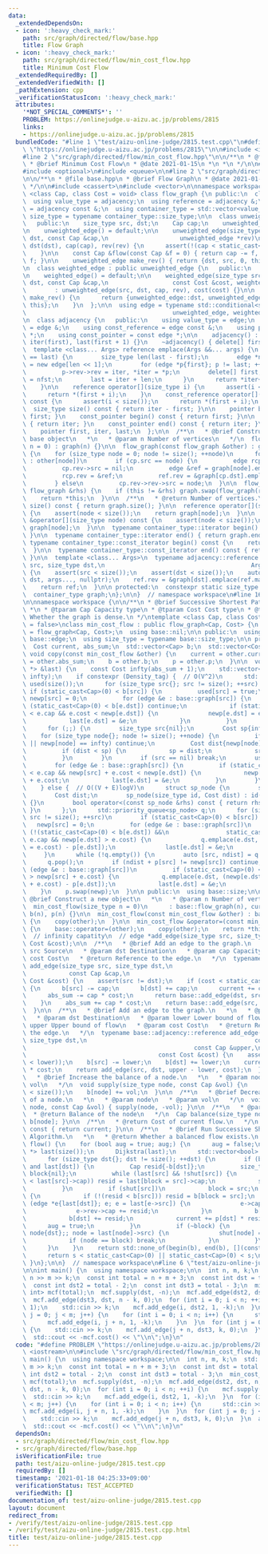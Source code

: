 ```yaml
---
data:
  _extendedDependsOn:
  - icon: ':heavy_check_mark:'
    path: src/graph/directed/flow/base.hpp
    title: Flow Graph
  - icon: ':heavy_check_mark:'
    path: src/graph/directed/flow/min_cost_flow.hpp
    title: Minimum Cost Flow
  _extendedRequiredBy: []
  _extendedVerifiedWith: []
  _pathExtension: cpp
  _verificationStatusIcon: ':heavy_check_mark:'
  attributes:
    '*NOT_SPECIAL_COMMENTS*': ''
    PROBLEM: https://onlinejudge.u-aizu.ac.jp/problems/2815
    links:
    - https://onlinejudge.u-aizu.ac.jp/problems/2815
  bundledCode: "#line 1 \"test/aizu-online-judge/2815.test.cpp\"\n#define PROBLEM\
    \ \"https://onlinejudge.u-aizu.ac.jp/problems/2815\"\n\n#include <iostream>\n\n\
    #line 2 \"src/graph/directed/flow/min_cost_flow.hpp\"\n\n/**\n * @file min_cost_flow.hpp\n\
    \ * @brief Minimum Cost Flow\n * @date 2021-01-15\n *\n *\n */\n\n#include <algorithm>\n\
    #include <optional>\n#include <queue>\n\n#line 2 \"src/graph/directed/flow/base.hpp\"\
    \n\n/**\n * @file base.hpp\n * @brief Flow Graph\n * @date 2021-01-15\n *\n *\n\
    \ */\n\n#include <cassert>\n#include <vector>\n\nnamespace workspace {\n\ntemplate\
    \ <class Cap, class Cost = void> class flow_graph {\n public:\n  class adjacency;\n\
    \  using value_type = adjacency;\n  using reference = adjacency &;\n  using const_reference\
    \ = adjacency const &;\n  using container_type = std::vector<value_type>;\n  using\
    \ size_type = typename container_type::size_type;\n\n  class unweighted_edge {\n\
    \   public:\n    size_type src, dst;\n    Cap cap;\n    unweighted_edge *rev;\n\
    \n    unweighted_edge() = default;\n\n    unweighted_edge(size_type src, size_type\
    \ dst, const Cap &cap,\n                    unweighted_edge *rev)\n        : src(src),\
    \ dst(dst), cap(cap), rev(rev) {\n      assert(!(cap < static_cast<Cap>(0)));\n\
    \    }\n\n    const Cap &flow(const Cap &f = 0) { return cap -= f, rev->cap +=\
    \ f; }\n\n    unweighted_edge make_rev() { return {dst, src, 0, this}; }\n  };\n\
    \n  class weighted_edge : public unweighted_edge {\n   public:\n    Cost cost;\n\
    \n    weighted_edge() = default;\n\n    weighted_edge(size_type src, size_type\
    \ dst, const Cap &cap,\n                  const Cost &cost, weighted_edge *rev)\n\
    \        : unweighted_edge(src, dst, cap, rev), cost(cost) {}\n\n    weighted_edge\
    \ make_rev() {\n      return {unweighted_edge::dst, unweighted_edge::src, 0, -cost,\
    \ this};\n    }\n  };\n\n  using edge = typename std::conditional<std::is_void<Cost>::value,\n\
    \                                         unweighted_edge, weighted_edge>::type;\n\
    \n  class adjacency {\n   public:\n    using value_type = edge;\n    using reference\
    \ = edge &;\n    using const_reference = edge const &;\n    using pointer = edge\
    \ *;\n    using const_pointer = const edge *;\n\n    adjacency() : first(new edge[1]),\
    \ iter(first), last(first + 1) {}\n    ~adjacency() { delete[] first; }\n\n  \
    \  template <class... Args> reference emplace(Args &&... args) {\n      if (iter\
    \ == last) {\n        size_type len(last - first);\n        edge *nfst = iter\
    \ = new edge[len << 1];\n        for (edge *p{first}; p != last; ++p, ++iter)\n\
    \          p->rev->rev = iter, *iter = *p;\n        delete[] first;\n        first\
    \ = nfst;\n        last = iter + len;\n      }\n      return *iter++ = edge(args...);\n\
    \    }\n\n    reference operator[](size_type i) {\n      assert(i < size());\n\
    \      return *(first + i);\n    }\n    const_reference operator[](size_type i)\
    \ const {\n      assert(i < size());\n      return *(first + i);\n    }\n\n  \
    \  size_type size() const { return iter - first; }\n\n    pointer begin() { return\
    \ first; }\n    const_pointer begin() const { return first; }\n\n    pointer end()\
    \ { return iter; }\n    const_pointer end() const { return iter; }\n\n   protected:\n\
    \    pointer first, iter, last;\n  };\n\n  /**\n   * @brief Construct a new flow\
    \ base object\n   *\n   * @param n Number of vertices\n   */\n  flow_graph(size_type\
    \ n = 0) : graph(n) {}\n\n  flow_graph(const flow_graph &other) : graph(other.size())\
    \ {\n    for (size_type node = 0; node != size(); ++node)\n      for (edge cp\
    \ : other[node])\n        if (cp.src == node) {\n          edge rcp = *cp.rev;\n\
    \          cp.rev->src = nil;\n          edge &ref = graph[node].emplace(cp);\n\
    \          rcp.rev = &ref;\n          ref.rev = &graph[cp.dst].emplace(rcp);\n\
    \        } else\n          cp.rev->rev->src = node;\n  }\n\n  flow_graph &operator=(const\
    \ flow_graph &rhs) {\n    if (this != &rhs) graph.swap(flow_graph(rhs).graph);\n\
    \    return *this;\n  }\n\n  /**\n   * @return Number of vertices.\n   */\n  size_type\
    \ size() const { return graph.size(); }\n\n  reference operator[](size_type node)\
    \ {\n    assert(node < size());\n    return graph[node];\n  }\n\n  const_reference\
    \ &operator[](size_type node) const {\n    assert(node < size());\n    return\
    \ graph[node];\n  }\n\n  typename container_type::iterator begin() { return graph.begin();\
    \ }\n\n  typename container_type::iterator end() { return graph.end(); }\n\n \
    \ typename container_type::const_iterator begin() const {\n    return graph.begin();\n\
    \  }\n\n  typename container_type::const_iterator end() const { return graph.end();\
    \ }\n\n  template <class... Args>\n  typename adjacency::reference add_edge(size_type\
    \ src, size_type dst,\n                                         Args &&... args)\
    \ {\n    assert(src < size());\n    assert(dst < size());\n    auto &ref = graph[src].emplace(src,\
    \ dst, args..., nullptr);\n    ref.rev = &graph[dst].emplace(ref.make_rev());\n\
    \    return ref;\n  }\n\n protected:\n  constexpr static size_type nil = -1;\n\
    \  container_type graph;\n};\n\n}  // namespace workspace\n#line 16 \"src/graph/directed/flow/min_cost_flow.hpp\"\
    \n\nnamespace workspace {\n\n/**\n * @brief Successive Shortest Path Algorithm.\n\
    \ *\n * @tparam Cap Capacity type\n * @tparam Cost Cost type\n * @tparam Density_tag\
    \ Whether the graph is dense.\n */\ntemplate <class Cap, class Cost, bool Density_tag\
    \ = false>\nclass min_cost_flow : public flow_graph<Cap, Cost> {\n  using base\
    \ = flow_graph<Cap, Cost>;\n  using base::nil;\n\n public:\n  using edge = typename\
    \ base::edge;\n  using size_type = typename base::size_type;\n\n protected:\n\
    \  Cost current, abs_sum;\n  std::vector<Cap> b;\n  std::vector<Cost> p;\n\n \
    \ void copy(const min_cost_flow &other) {\n    current = other.current;\n    abs_sum\
    \ = other.abs_sum;\n    b = other.b;\n    p = other.p;\n  }\n\n  void Dijkstra(std::vector<edge\
    \ *> &last) {\n    const Cost infty(abs_sum + 1);\n    std::vector<Cost> newp(size(),\
    \ infty);\n    if constexpr (Density_tag) {  // O(V^2)\n      std::vector<bool>\
    \ used(size());\n      for (size_type src{}; src != size(); ++src) {\n       \
    \ if (static_cast<Cap>(0) < b[src]) {\n          used[src] = true;\n         \
    \ newp[src] = 0;\n          for (edge &e : base::graph[src]) {\n            if\
    \ (static_cast<Cap>(0) < b[e.dst]) continue;\n            if (static_cast<Cap>(0)\
    \ < e.cap && e.cost < newp[e.dst]) {\n              newp[e.dst] = e.cost;\n  \
    \            last[e.dst] = &e;\n            }\n          }\n        }\n      }\n\
    \      for (;;) {\n        size_type src{nil};\n        Cost sp{infty};\n    \
    \    for (size_type node{}; node != size(); ++node) {\n          if (used[node]\
    \ || newp[node] == infty) continue;\n          Cost dist{newp[node] - p[node]};\n\
    \          if (dist < sp) {\n            sp = dist;\n            src = node;\n\
    \          }\n        }\n        if (src == nil) break;\n        used[src] = true;\n\
    \        for (edge &e : base::graph[src]) {\n          if (static_cast<Cap>(0)\
    \ < e.cap && newp[src] + e.cost < newp[e.dst]) {\n            newp[e.dst] = newp[src]\
    \ + e.cost;\n            last[e.dst] = &e;\n          }\n        }\n      }\n\
    \    } else {  // O((V + E)logV)\n      struct sp_node {\n        size_type id;\n\
    \        Cost dist;\n        sp_node(size_type id, Cost dist) : id(id), dist(dist)\
    \ {}\n        bool operator<(const sp_node &rhs) const { return rhs.dist < dist;\
    \ }\n      };\n      std::priority_queue<sp_node> q;\n      for (size_type src{};\
    \ src != size(); ++src)\n        if (static_cast<Cap>(0) < b[src]) {\n       \
    \   newp[src] = 0;\n          for (edge &e : base::graph[src])\n            if\
    \ (!(static_cast<Cap>(0) < b[e.dst]) &&\n                static_cast<Cap>(0) <\
    \ e.cap && newp[e.dst] > e.cost) {\n              q.emplace(e.dst, (newp[e.dst]\
    \ = e.cost) - p[e.dst]);\n              last[e.dst] = &e;\n            }\n   \
    \     }\n      while (!q.empty()) {\n        auto [src, ndist] = q.top();\n  \
    \      q.pop();\n        if (ndist + p[src] != newp[src]) continue;\n        for\
    \ (edge &e : base::graph[src])\n          if (static_cast<Cap>(0) < e.cap && newp[e.dst]\
    \ > newp[src] + e.cost) {\n            q.emplace(e.dst, (newp[e.dst] = newp[src]\
    \ + e.cost) - p[e.dst]);\n            last[e.dst] = &e;\n          }\n      }\n\
    \    }\n    p.swap(newp);\n  }\n\n public:\n  using base::size;\n\n  /**\n   *\
    \ @brief Construct a new object\n   *\n   * @param n Number of vertices.\n   */\n\
    \  min_cost_flow(size_type n = 0)\n      : base::flow_graph(n), current(0), abs_sum(0),\
    \ b(n), p(n) {}\n\n  min_cost_flow(const min_cost_flow &other) : base::flow_graph(other)\
    \ {\n    copy(other);\n  }\n\n  min_cost_flow &operator=(const min_cost_flow &other)\
    \ {\n    base::operator=(other);\n    copy(other);\n    return *this;\n  }\n\n\
    \  // infinity capatity\n  // edge *add_edge(size_type src, size_type dst, const\
    \ Cost &cost);\n\n  /**\n   * @brief Add an edge to the graph.\n   *\n   * @param\
    \ src Source\n   * @param dst Destination\n   * @param cap Capacity\n   * @param\
    \ cost Cost\n   * @return Reference to the edge.\n   */\n  typename base::adjacency::reference\
    \ add_edge(size_type src, size_type dst,\n                                   \
    \            const Cap &cap,\n                                               const\
    \ Cost &cost) {\n    assert(src != dst);\n    if (cost < static_cast<Cost>(0))\
    \ {\n      b[src] -= cap;\n      b[dst] += cap;\n      current += cap * cost;\n\
    \      abs_sum -= cap * cost;\n      return base::add_edge(dst, src, cap, -cost);\n\
    \    }\n    abs_sum += cap * cost;\n    return base::add_edge(src, dst, cap, cost);\n\
    \  }\n\n  /**\n   * @brief Add an edge to the graph.\n   *\n   * @param src Source\n\
    \   * @param dst Destination\n   * @param lower Lower bound of flow\n   * @param\
    \ upper Upper bound of flow\n   * @param cost Cost\n   * @return Reference to\
    \ the edge.\n   */\n  typename base::adjacency::reference add_edge(size_type src,\
    \ size_type dst,\n                                               const Cap &lower,\n\
    \                                               const Cap &upper,\n          \
    \                                     const Cost &cost) {\n    assert(!(upper\
    \ < lower));\n    b[src] -= lower;\n    b[dst] += lower;\n    current += lower\
    \ * cost;\n    return add_edge(src, dst, upper - lower, cost);\n  }\n\n  /**\n\
    \   * @brief Increase the balance of a node.\n   *\n   * @param node\n   * @param\
    \ vol\n   */\n  void supply(size_type node, const Cap &vol) {\n    assert(node\
    \ < size());\n    b[node] += vol;\n  }\n\n  /**\n   * @brief Decrease the balance\
    \ of a node.\n   *\n   * @param node\n   * @param vol\n   */\n  void demand(size_type\
    \ node, const Cap &vol) { supply(node, -vol); }\n\n  /**\n   * @param node\n \
    \  * @return Balance of the node\n   */\n  Cap balance(size_type node) { return\
    \ b[node]; }\n\n  /**\n   * @return Cost of current flow.\n   */\n  Cost cost()\
    \ const { return current; }\n\n  /**\n   * @brief Run Successive Shortest Path\
    \ Algorithm.\n   *\n   * @return Whether a balanced flow exists.\n   */\n  bool\
    \ flow() {\n    for (bool aug = true; aug;) {\n      aug = false;\n      std::vector<edge\
    \ *> last(size());\n      Dijkstra(last);\n      std::vector<bool> shut(size());\n\
    \      for (size_type dst{}; dst != size(); ++dst) {\n        if (b[dst] < static_cast<Cap>(0)\
    \ and last[dst]) {\n          Cap resid{-b[dst]};\n          size_type src{dst},\
    \ block{nil};\n          while (last[src] && !shut[src]) {\n            if (!(resid\
    \ < last[src]->cap)) resid = last[block = src]->cap;\n            src = last[src]->src;\n\
    \          }\n          if (shut[src])\n            block = src;\n          else\
    \ {\n            if (!(resid < b[src])) resid = b[block = src];\n            for\
    \ (edge *e{last[dst]}; e; e = last[e->src]) {\n              e->cap -= resid;\n\
    \              e->rev->cap += resid;\n            }\n            b[src] -= resid;\n\
    \            b[dst] += resid;\n            current += p[dst] * resid;\n      \
    \      aug = true;\n          }\n          if (~block) {\n            for (size_type\
    \ node{dst};; node = last[node]->src) {\n              shut[node] = true;\n  \
    \            if (node == block) break;\n            }\n          }\n        }\n\
    \      }\n    }\n    return std::none_of(begin(b), end(b), [](const Cap &s) {\n\
    \      return s < static_cast<Cap>(0) || static_cast<Cap>(0) < s;\n    });\n \
    \ }\n};\n\n}  // namespace workspace\n#line 6 \"test/aizu-online-judge/2815.test.cpp\"\
    \n\nint main() {\n  using namespace workspace;\n\n  int n, m, k;\n  std::cin >>\
    \ n >> m >> k;\n  const int total = n + m + 3;\n  const int dst = total - 1;\n\
    \  const int dst2 = total - 2;\n  const int dst3 = total - 3;\n  min_cost_flow<int,\
    \ int> mcf(total);\n  mcf.supply(dst, -n);\n  mcf.add_edge(dst2, dst, n, 0);\n\
    \  mcf.add_edge(dst3, dst, n - k, 0);\n  for (int i = 0; i < n; ++i) {\n    mcf.supply(i,\
    \ 1);\n    std::cin >> k;\n    mcf.add_edge(i, dst2, 1, -k);\n  }\n  for (int\
    \ j = 0; j < m; j++) {\n    for (int i = 0; i < n; i++) {\n      std::cin >> k;\n\
    \      mcf.add_edge(i, j + n, 1, -k);\n    }\n  }\n  for (int j = 0; j < m; j++)\
    \ {\n    std::cin >> k;\n    mcf.add_edge(j + n, dst3, k, 0);\n  }\n  assert(mcf.flow());\n\
    \  std::cout << -mcf.cost() << \"\\n\";\n}\n"
  code: "#define PROBLEM \"https://onlinejudge.u-aizu.ac.jp/problems/2815\"\n\n#include\
    \ <iostream>\n\n#include \"src/graph/directed/flow/min_cost_flow.hpp\"\n\nint\
    \ main() {\n  using namespace workspace;\n\n  int n, m, k;\n  std::cin >> n >>\
    \ m >> k;\n  const int total = n + m + 3;\n  const int dst = total - 1;\n  const\
    \ int dst2 = total - 2;\n  const int dst3 = total - 3;\n  min_cost_flow<int, int>\
    \ mcf(total);\n  mcf.supply(dst, -n);\n  mcf.add_edge(dst2, dst, n, 0);\n  mcf.add_edge(dst3,\
    \ dst, n - k, 0);\n  for (int i = 0; i < n; ++i) {\n    mcf.supply(i, 1);\n  \
    \  std::cin >> k;\n    mcf.add_edge(i, dst2, 1, -k);\n  }\n  for (int j = 0; j\
    \ < m; j++) {\n    for (int i = 0; i < n; i++) {\n      std::cin >> k;\n     \
    \ mcf.add_edge(i, j + n, 1, -k);\n    }\n  }\n  for (int j = 0; j < m; j++) {\n\
    \    std::cin >> k;\n    mcf.add_edge(j + n, dst3, k, 0);\n  }\n  assert(mcf.flow());\n\
    \  std::cout << -mcf.cost() << \"\\n\";\n}\n"
  dependsOn:
  - src/graph/directed/flow/min_cost_flow.hpp
  - src/graph/directed/flow/base.hpp
  isVerificationFile: true
  path: test/aizu-online-judge/2815.test.cpp
  requiredBy: []
  timestamp: '2021-01-18 04:25:33+09:00'
  verificationStatus: TEST_ACCEPTED
  verifiedWith: []
documentation_of: test/aizu-online-judge/2815.test.cpp
layout: document
redirect_from:
- /verify/test/aizu-online-judge/2815.test.cpp
- /verify/test/aizu-online-judge/2815.test.cpp.html
title: test/aizu-online-judge/2815.test.cpp
---
```

